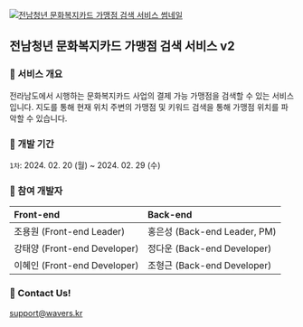 [![전남청년 문화복지카드 가맹점 검색 서비스 썸네일](https://raw.githubusercontent.com/team-wavers/YWC-FE/develop/public/thumbnail.png "전남청년 문화복지카드 가맹점 검색 서비스 썸네일")](https://ywc.wavers.kr "전남청년 문화복지카드 가맹점 검색 서비스 썸네일")

## 전남청년 문화복지카드 가맹점 검색 서비스 v2

### 🔎 서비스 개요

전라남도에서 시행하는 문화복지카드 사업의 결제 가능 가맹점을 검색할 수 있는 서비스 입니다.
지도를 통해 현재 위치 주변의 가맹점 및 키워드 검색을 통해 가맹점 위치를 파악할 수 있습니다.

### 📆 개발 기간

`1차`: 2024. 02. 20 (월) ~ 2024. 02. 29 (수)

### 👥 참여 개발자

| Front-end                    | Back-end                     |
| :--------------------------- | :--------------------------- |
| 조용원 (Front-end Leader)    | 홍은성 (Back-end Leader, PM) |
| 강태양 (Front-end Developer) | 정다운 (Back-end Developer)  |
| 이혜인 (Front-end Developer) | 조형근 (Back-end Developer)  |

### 📧 Contact Us!

support@wavers.kr
